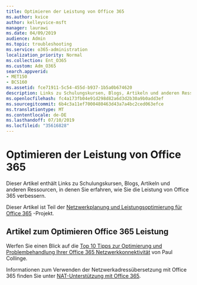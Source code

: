 ```yaml
---
title: Optimieren der Leistung von Office 365
ms.author: kvice
author: kelleyvice-msft
manager: laurawi
ms.date: 04/09/2019
audience: Admin
ms.topic: troubleshooting
ms.service: o365-administration
localization_priority: Normal
ms.collection: Ent_O365
ms.custom: Adm_O365
search.appverid:
- MET150
- BCS160
ms.assetid: fce71911-5c54-455d-b937-1b5a0b674620
description: Links zu Schulungskursen, Blogs, Artikeln und anderen Ressourcen, in denen Sie erfahren, wie Sie die Leistung von Office 365 verbessern.
ms.openlocfilehash: fc4a173fb04e91d298d82a6d3d2b30a9b0add3ef
ms.sourcegitcommit: 6b4c3a11ef7000480463d43a7a4bc2ced063efce
ms.translationtype: MT
ms.contentlocale: de-DE
ms.lasthandoff: 07/10/2019
ms.locfileid: "35616828"
---
```

# <a name="tune-office-365-performance"></a>Optimieren der Leistung von Office 365

Dieser Artikel enthält Links zu Schulungskursen, Blogs, Artikeln und anderen Ressourcen, in denen Sie erfahren, wie Sie die Leistung von Office 365 verbessern.
  
Dieser Artikel ist Teil der [Netzwerkplanung und Leistungsoptimierung für Office 365](https://aka.ms/tune) -Projekt.
   
## <a name="articles-about-fine-tuning-office-365-performance"></a>Artikel zum Optimieren Office 365 Leistung

Werfen Sie einen Blick auf die [Top 10 Tipps zur Optimierung und Problembehandlung Ihrer Office 365 Netzwerkkonnektivität](https://blogs.technet.com/b/onthewire/archive/2014/06/18/top-10-tips-for-optimising-amp-troubleshooting-your-office-365-network-connectivity.aspx) von Paul Collinge. 
  
Informationen zum Verwenden der Netzwerkadressübersetzung mit Office 365 finden Sie unter [NAT-Unterstützung mit Office 365](nat-support-with-office-365.md).
  

